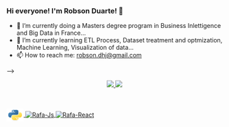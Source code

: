### Hi everyone! I'm Robson Duarte! 👋


- 🔭 I’m currently doing a Masters degree program in Business Inlettigence and Big Data in France...
- 🌱 I’m currently learning ETL Process, Dataset treatment and optmization, Machine Learning, Visualization of data...
- 📫 How to reach me: robson.dhj@gmail.com

-->
<div align="center">
  <a href="https://github.com/Robsondhj">
  <img height="140em" src="https://github-readme-stats.vercel.app/api?username=Robsondhj&show_icons=true&theme=dark&include_all_commits=true&count_private=true"/>
  <img height="140em" src="https://github-readme-stats.vercel.app/api/top-langs/?username=Robsondhj&layout=compact&langs_count=7&theme=dark"/>
</div>
  
  ##
  
</div>
  <div style="display: inline_block"><br>
  <img align="center" alt="Rafa-Python" height="30" width="40" src="https://raw.githubusercontent.com/devicons/devicon/master/icons/python/python-original.svg">
  <img align="center" alt="Rafa-Js" height="30" width="90" src="https://img.shields.io/badge/R-276DC3?style=for-the-badge&logo=r&logoColor=white">
  <img align="center" alt="Rafa-React" height="30" width="90" src="https://img.shields.io/badge/MongoDB-4EA94B?style=for-the-badge&logo=mongodb&logoColor=white">
</div>
  
